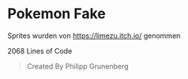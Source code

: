 # Pokemon Fake

Sprites wurden von https://limezu.itch.io/ genommen

2068 Lines of Code

> Created By Philipp Grunenberg
